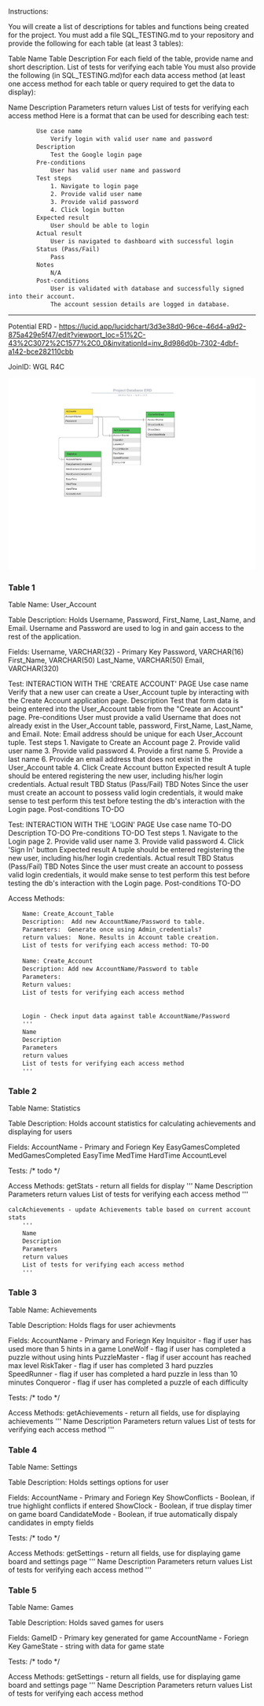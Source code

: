 Instructions:

You will create a list of descriptions for tables and functions being created for the project.
You must add a file SQL_TESTING.md to your repository and provide the following for each table (at least 3 tables):

Table Name
Table Description
For each field of the table, provide name and short description.
List of tests for verifying each table
You must also provide the following (in SQL_TESTING.md)for each data access method (at least one access method for each table or query required to get the data to display):

Name
Description
Parameters
return values
List of tests for verifying each access method
Here is a format that can be used for describing each test:

            Use case name
                Verify login with valid user name and password
            Description
                Test the Google login page
            Pre-conditions
                User has valid user name and password
            Test steps
                1. Navigate to login page
                2. Provide valid user name
                3. Provide valid password
                4. Click login button
            Expected result
                User should be able to login
            Actual result
                User is navigated to dashboard with successful login
            Status (Pass/Fail)
                Pass
            Notes
                N/A
            Post-conditions
                User is validated with database and successfully signed into their account.
                The account session details are logged in database. 
                
                
----------------------------------------------------------------------------------------------------------
Potential ERD - https://lucid.app/lucidchart/3d3e38d0-96ce-46d4-a9d2-875a429e5f47/edit?viewport_loc=51%2C-43%2C3072%2C1577%2C0_0&invitationId=inv_8d986d0b-7302-4dbf-a142-bce282110cbb

JoinID:
WGL R4C

<p align="center">
 <img  src="Images_Milestone5/ProjectDatabaseERD.png">
</p>

### Table 1 ###
Table Name: User_Account

Table Description:
    Holds Username, Password, First_Name, Last_Name, and Email. Username and Password are used to log in and gain access to 
    the rest of the application.
    
Fields:
    Username, VARCHAR(32) - Primary Key
    Password, VARCHAR(16)
    First_Name, VARCHAR(50)
    Last_Name, VARCHAR(50)
    Email, VARCHAR(320)

Test: INTERACTION WITH THE 'CREATE ACCOUNT' PAGE
    Use case name
        Verify that a new user can create a User_Account tuple by interacting with the Create Account application page.
    Description
        Test that form data is being entered into the User_Account table from the "Create an Account" page.
    Pre-conditions
        User must provide a valid Username that does not already exist in the User_Account table, password, First_Name,
        Last_Name, and Email. Note: Email address should be unique for each User_Account tuple.
    Test steps
        1. Navigate to Create an Account page
        2. Provide valid user name
        3. Provide valid password
        4. Provide a first name
        5. Provide a last name
        6. Provide an email address that does not exist in the User_Account table
        4. Click Create Account button
    Expected result
        A tuple should be entered registering the new user, including his/her login credentials.
    Actual result
        TBD
    Status (Pass/Fail)
        TBD
    Notes
        Since the user must create an account to possess valid login credentials, it would make sense to test perform this test before
        testing the db's interaction with the Login page.
    Post-conditions
        TO-DO

Test: INTERACTION WITH THE 'LOGIN' PAGE
    Use case name
        TO-DO
    Description
        TO-DO
    Pre-conditions
        TO-DO
    Test steps
        1. Navigate to the Login page
        2. Provide valid user name
        3. Provide valid password
        4. Click 'Sign In' button
    Expected result
        A tuple should be entered registering the new user, including his/her login credentials.
    Actual result
        TBD
    Status (Pass/Fail)
        TBD
    Notes
        Since the user must create an account to possess valid login credentials, it would make sense to test perform this test before
        testing the db's interaction with the Login page.
    Post-conditions
        TO-DO





Access Methods:

        Name: Create_Account_Table
        Description:  Add new AccountName/Password to table.
        Parameters:  Generate once using Admin_credentials?
        return values:  None. Results in Account table creation.
        List of tests for verifying each access method: TO-DO

        Name: Create_Account
        Description: Add new AccountName/Password to table
        Parameters: 
        Return values: 
        List of tests for verifying each access method
        
        
        Login - Check input data against table AccountName/Password
        '''
        Name
        Description
        Parameters
        return values
        List of tests for verifying each access method
        '''
    

     

### Table 2 ###
Table Name: Statistics

Table Description:
    Holds account statistics for calculating achievements and displaying for users
    
Fields:
    AccountName - Primary and Foriegn Key
    EasyGamesCompleted
    MedGamesCompleted
    EasyTime
    MedTime
    HardTime
    AccountLevel
    
Tests:
    /* todo */
    
Access Methods:
    getStats - return all fields for display
        '''
        Name
        Description
        Parameters
        return values
        List of tests for verifying each access method
        '''
    
    calcAchievements - update Achievements table based on current account stats
        '''
        Name
        Description
        Parameters
        return values
        List of tests for verifying each access method
        '''
        
### Table 3 ###

Table Name: Achievements

Table Description:
    Holds flags for user achievments
    
Fields:
    AccountName - Primary and Foriegn Key
    Inquisitor - flag if user has used more than 5 hints in a game
    LoneWolf - flag if user has completed a puzzle without using hints
    PuzzleMaster - flag if user account has reached max level
    RiskTaker - flag if user has completed 3 hard puzzles
    SpeedRunner - flag if user has completed a hard puzzle in less than 10 minutes
    Conqueror - flag if user has completed a puzzle of each difficulty
    
Tests:
    /* todo */
    
Access Methods:
    getAchievements - return all fields, use for displaying achievements
        '''
        Name
        Description
        Parameters
        return values
        List of tests for verifying each access method
        '''
        
### Table 4 ###

Table Name: Settings

Table Description:
    Holds settings options for user
    
Fields:
    AccountName - Primary and Foriegn Key
    ShowConflicts - Boolean, if true highlight conflicts if entered
    ShowClock - Boolean, if true display timer on game board
    CandidateMode - Boolean, if true automatically dispaly candidates in empty fields
    
Tests:
    /* todo */
    
Access Methods:
    getSettings - return all fields, use for displaying game board and settings page
        '''
        Name
        Description
        Parameters
        return values
        List of tests for verifying each access method
        '''

### Table 5 ###

Table Name: Games

Table Description:
    Holds saved games for users
    
Fields:
    GameID - Primary key generated for game
    AccountName - Foriegn Key
    GameState - string with data for game state
    
Tests:
    /* todo */
    
Access Methods:
    getSettings - return all fields, use for displaying game board and settings page
        '''
        Name
        Description
        Parameters
        return values
        List of tests for verifying each access method